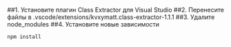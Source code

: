 ##1. Установите плагин Class Extractor для Visual Studio
##2. Перенесите файлы в .vscode/extensions/kvxymatt.class-extractor-1.1.1
##3. Удалите node_modules
##4. Установите новые зависимости
```bash
npm install
```
